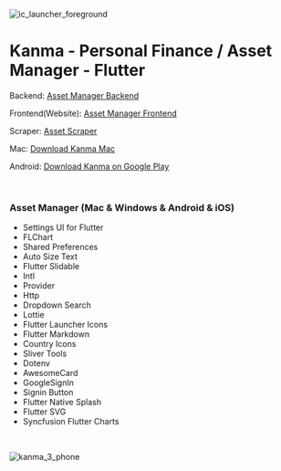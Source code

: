 ![ic_launcher_foreground](https://user-images.githubusercontent.com/25686023/155740270-208e9079-a139-4810-b02c-2977c602919d.png)

# Kanma - Personal Finance / Asset Manager - Flutter

Backend: [Asset Manager Backend](https://github.com/MrNtlu/Asset-Manager)

Frontend(Website): [Asset Manager Frontend](https://github.com/MrNtlu/Asset-Manager-Frontend)

Scraper: [Asset Scraper](https://github.com/MrNtlu/Asset-Scraper)

Mac: [Download Kanma Mac](https://github.com/MrNtlu/Asset-Manager-Flutter/raw/master/installers/dmg_creator/kantan.dmg)

Android: [Download Kanma on Google Play](https://play.google.com/store/apps/details?id=com.mrntlu.kantan)

&nbsp;

### Asset Manager (Mac & Windows & Android & iOS)

<ul>
    <li> Settings UI for Flutter
    <li> FLChart
    <li> Shared Preferences
    <li> Auto Size Text
    <li> Flutter Slidable
    <li> Intl
    <li> Provider
    <li> Http
    <li> Dropdown Search
    <li> Lottie
    <li> Flutter Launcher Icons
    <li> Flutter Markdown
    <li> Country Icons
    <li> Sliver Tools
    <li> Dotenv
    <li> AwesomeCard
    <li> GoogleSignIn
    <li> Signin Button
    <li> Flutter Native Splash
    <li> Flutter SVG
    <li> Syncfusion Flutter Charts
</ul>

&nbsp;
&nbsp;
&nbsp;

![kanma_3_phone](https://user-images.githubusercontent.com/25686023/167297852-4afc5f5e-97dd-40a7-ad11-7c2c2b4371e3.png)